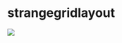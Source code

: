 # strangegridlayout
<image src=https://user-images.githubusercontent.com/20221469/56945920-5c2f5780-6b46-11e9-8284-2dd274a0333f.gif>

